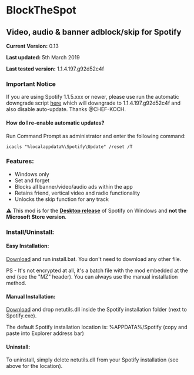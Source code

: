 # BlockTheSpot

## Video, audio & banner adblock/skip for Spotify

**Current Version:** 0.13

**Last updated:** 5th March 2019

**Last tested version:** 1.1.4.197.g92d52c4f

### Important Notice

If you are using Spotify 1.1.5.xxx or newer, please use run the automatic downgrade script [here](https://github.com/master131/BlockTheSpot/raw/master/downgrade.bat) which will downgrade to 1.1.4.197.g92d52c4f and also disable auto-update. Thanks @CHEF-KOCH.

#### How do I re-enable automatic updates?

Run Command Prompt as administrator and enter the following command:
```
icacls "%localappdata%\Spotify\Update" /reset /T
```

### Features:
* Windows only
* Set and forget
* Blocks all banner/video/audio ads within the app
* Retains friend, vertical video and radio functionality
* Unlocks the skip function for any track

:warning: This mod is for the [**Desktop release**](https://www.spotify.com/download/windows/) of Spotify on Windows and **not the Microsoft Store version**.

### Install/Uninstall:

#### Easy Installation:
[Download](https://github.com/master131/BlockTheSpot/raw/master/install.bat) and run install.bat. You don't need to download any other file. 

PS - It's not encrypted at all, it's a batch file with the mod embedded at the end (see the "MZ" header). You can always use the manual installation method.

#### Manual Installation:
[Download](https://github.com/master131/BlockTheSpot/raw/master/netutils.dll) and drop netutils.dll inside the Spotify installation folder (next to Spotify.exe).

The default Spotify installation location is: %APPDATA%/Spotify (copy and paste into Explorer address bar)

#### Uninstall:
To uninstall, simply delete netutils.dll from your Spotify installation (see above for the location).
